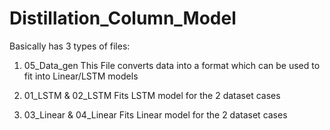 # Distillation_Column_Model
Basically has 3 types of files:

1. 05_Data_gen
This File converts data into a format which can be used to fit into Linear/LSTM models

2. 01_LSTM & 02_LSTM
Fits LSTM model for the 2 dataset cases

2. 03_Linear & 04_Linear
Fits Linear model for the 2 dataset cases
